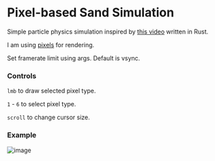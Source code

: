 # Pixel-based Sand Simulation
Simple particle physics simulation inspired by [this video](https://www.youtube.com/watch?v=VLZjd_Y1gJ8) written in Rust.

I am using [pixels](https://crates.io/crates/pixels) for rendering.

Set framerate limit using args. Default is vsync.

### Controls
`lmb` to draw selected pixel type.

`1` - `6` to select pixel type.

`scroll` to change cursor size.

### Example

![image](https://github.com/freddycansic/sand-sim/assets/93549743/822f5619-2c7b-4b7d-8708-6253630a5947)
